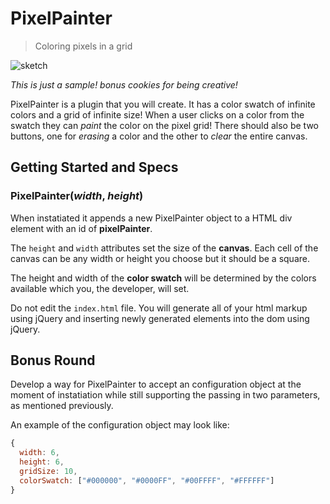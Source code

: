 PixelPainter
============

> Coloring pixels in a grid

![sketch](http://i.imgur.com/6kLmYWp.png)

_This is just a sample! bonus cookies for being creative!_

PixelPainter is a plugin that you will create. It has a color swatch of infinite colors and a grid of infinite size! When a user clicks on a color from the swatch they can _paint_ the color on the pixel grid! There should also be two buttons, one for _erasing_ a color and the other to _clear_ the entire canvas.

## Getting Started and Specs

### PixelPainter(_width_, _height_)
When instatiated it appends a new PixelPainter object to a HTML div element with an id of **pixelPainter**.

The `height` and `width` attributes set the size of the **canvas**. Each cell of the canvas can be any width or height you choose but it should be a square.

The height and width of the **color swatch** will be determined by the colors available which you, the developer, will set.

Do not edit the `index.html` file. You will generate all of your html markup using jQuery and inserting newly generated elements into the dom using jQuery.

## Bonus Round
Develop a way for PixelPainter to accept an configuration object at the moment of instatiation while still supporting the passing in two parameters, as mentioned previously.

An example of the configuration object may look like:

```javascript
{
  width: 6,
  height: 6,
  gridSize: 10,
  colorSwatch: ["#000000", "#0000FF", "#00FFFF", "#FFFFFF"]
}
```
